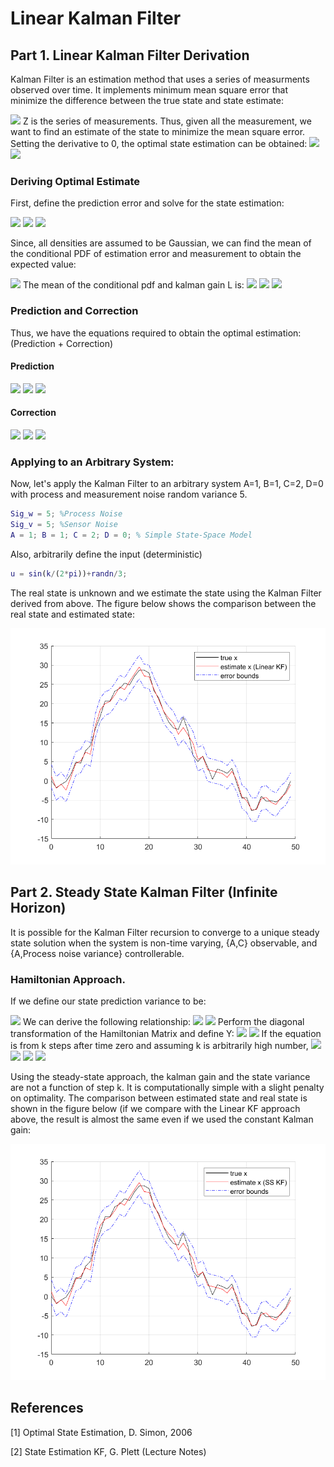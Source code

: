 # Linear Kalman Filter
## Part 1. Linear Kalman Filter Derivation
Kalman Filter is an estimation method that uses a series of measurments observed over time. It implements minimum mean square error that minimize the difference between the true state and state estimate:

<img src="https://latex.codecogs.com/svg.image?\large&space;{\color{Gray}\hat{x}^{MMSE}=\text{min}_{\hat{x}}(\mathbb{E}[||x-\hat{x}||^2\&space;|\&space;\mathbb{Z}])&space;}">
Z is the series of measurements. Thus, given all the measurement, we want to find an estimate of the state to minimize the mean square error.
Setting the derivative to 0, the optimal state estimation can be obtained: 

<img src="https://latex.codecogs.com/svg.image?\large&space;{\color{Gray}\frac{d}{d\hat{x}}\mathbb{E}[x^Tx-2x^T\hat{x}&plus;\hat{x}^T\hat{x}|\mathbb{Z}]=0}">
<img src="https://latex.codecogs.com/svg.image?\large&space;{\color{Gray}\therefore\hat{x}=\mathbb{E}[\&space;x\&space;|\&space;\mathbb{Z}\&space;]}">

### Deriving Optimal Estimate
First, define the prediction error and solve for the state estimation:

<img src="https://latex.codecogs.com/svg.image?\large&space;{\color{Gray}\tilde{x}_k^-=x_k-\hat{x_k}^-&space;\&space;\text{where}\&space;\hat{x}_k^-=\mathbb{E}[x_k\&space;|\&space;\mathbb{Z}_{k-1}]}">
<img src="https://latex.codecogs.com/svg.image?\large&space;{\color{Gray}\mathbb{E}[\tilde{x}_k^-&space;|&space;\mathbb{Z}_k]=\mathbb{E}[x_k|\mathbb{Z}_k]-\mathbb{E}[\hat{x}_k^-|\mathbb{Z}_k]}">
<img src="https://latex.codecogs.com/svg.image?\large&space;{\color{Gray}\hat{x}^&plus;=\hat{x}_k^-&plus;\mathbb{E}[\tilde{x}_k^-|z_k]}">

Since, all densities are assumed to be Gaussian, we can find the mean of the conditional PDF of estimation error and measurement to obtain the expected value:

<img src="https://latex.codecogs.com/svg.image?\large&space;{\color{Gray}f(\tilde{x}_k^-|z_k)=\frac{f(\tilde{x}_k^-,z_k)}{f(z_k)}}">
The mean of the conditional pdf and kalman gain L is: 

<img src="https://latex.codecogs.com/svg.image?\large&space;{\color{Gray}\mathbb{E}[\tilde{x}_k^-|z_k]=\mathbb{E}[\tilde{x}_k^-]&plus;\Sigma_{\tilde{x}\tilde{z},k}^{-1}\Sigma_{\tilde{z},k}^{-1}(z-\mathbb{E}[z])=\Sigma_{\tilde{x}\tilde{z},k}^{-1}\Sigma_{\tilde{z},k}^{-1}\tilde{z}_k}">
<img src="https://latex.codecogs.com/svg.image?\large&space;{\color{Gray}L_k&space;=&space;\Sigma_{\tilde{x}\tilde{z},k}^{-1}\Sigma_{\tilde{z},k}^{-1}}&space;">
<img src="https://latex.codecogs.com/svg.image?\large&space;{\color{Gray}\hat{x}_k^&plus;=\hat{x}_k^-&plus;L_k\tilde{z}_k}">

### Prediction and Correction
Thus, we have the equations required to obtain the optimal estimation: (Prediction + Correction)

#### Prediction 
<img src="https://latex.codecogs.com/svg.image?\large&space;{\color{Gray}\hat{x}_k^-=\mathbb{E}[f_{k-1}(x_{k-1},u_{k-1},w_{k-1})|\mathbb{Z}_{k-1}]}">
<img src="https://latex.codecogs.com/svg.image?\large&space;{\color{Gray}\Sigma_{\tilde{x},k}^-=\mathbb{E}[(\tilde{x}_k^-)(\tilde{x}_k^-)^T]}">
<img src="https://latex.codecogs.com/svg.image?\large&space;{\color{Gray}\hat{z}_k=\mathbb{E}[y_k(x_k,u_k,v_k)|\mathbb{Z}_{k-1}]}">

#### Correction
<img src="https://latex.codecogs.com/svg.image?\large&space;{\color{Gray}L_k=\Sigma_{\tilde{x}\tilde{z},k}^-\Sigma_{\tilde{z},k}^{-1}}">
<img src="https://latex.codecogs.com/svg.image?\large&space;{\color{Gray}\hat{x}_k^&plus;=\hat{x}_k^-&plus;L_k(z_k-\hat{z}_k)}">
<img src="https://latex.codecogs.com/svg.image?\large&space;{\color{Gray}\Sigma_{\tilde{x},k}^&plus;=\Sigma_{\tilde{x},k}^--L_k\Sigma_{\tilde{z},k}L_k^T}">

### Applying to an Arbitrary System:
Now, let's apply the Kalman Filter to an arbitrary system A=1, B=1, C=2, D=0 with process and measurement noise random variance 5. 
```Matlab
Sig_w = 5; %Process Noise
Sig_v = 5; %Sensor Noise
A = 1; B = 1; C = 2; D = 0; % Simple State-Space Model
```
Also, arbitrarily define the input (deterministic)
```Matlab
u = sin(k/(2*pi))+randn/3;
```
The real state is unknown and we estimate the state using the Kalman Filter derived from above. The figure below shows the comparison between the real state and estimated state:
<p align="center">
  <img 
    width="600"
    src="images/1.linear_kf.png"
  >
</p>

## Part 2. Steady State Kalman Filter (Infinite Horizon)
It is possible for the Kalman Filter recursion to converge to a unique steady state solution when the system is non-time varying, {A,C} observable, and {A,Process noise variance} controllerable. 

### Hamiltonian Approach. 
If we define our state prediction variance to be:

<img src="https://latex.codecogs.com/svg.image?\large&space;{\color{Gray}\Sigma_{\tilde{x},k}^-=S_kZ_k^{-1}}">
We can derive the following relationship:
<img src="https://latex.codecogs.com/svg.image?\large&space;{\color{Gray}\begin{bmatrix}Z_{k&plus;1}\\S_{k&plus;1}\end{bmatrix}=\mathcal{H}\begin{bmatrix}Z_k\\S_k\end{bmatrix}}">
<img src="https://latex.codecogs.com/svg.image?\large&space;{\color{Gray}\mathcal{H}=\begin{bmatrix}A^{-T}&A^{-T}C^T\Sigma_{\tilde{v}}^{-1}C\\\Sigma_{\tilde{w}}A^{-T}&A&plus;\Sigma_{\tilde{w}}A^{-T}C^T\Sigma_{\tilde{v}}^{-1}C\end{bmatrix}}">
Perform the diagonal transformation of the Hamiltonian Matrix and define Y:
<img src="https://latex.codecogs.com/svg.image?\large&space;{\color{Gray}\mathcal{H}=\Psi\begin{bmatrix}\Lambda^{-1}&0\\0&\Lambda\end{bmatrix}\Psi^{-1}}">
<img src="https://latex.codecogs.com/svg.image?\large&space;{\color{Gray}\begin{bmatrix}Y_{1,k}\\Y_{2,k}\end{bmatrix}=\Psi^{-1}\begin{bmatrix}Z_k\\S_k\end{bmatrix}}">
If the equation is from k steps after time zero and assuming k is arbitrarily high number,

<img src="https://latex.codecogs.com/svg.image?\large&space;{\color{Gray}\begin{bmatrix}Z_k\\S_k\end{bmatrix}=\begin{bmatrix}\Psi_{11}&\Psi_{12}\\\Psi_{21}&\Psi_{22}\end{bmatrix}\begin{bmatrix}\Lambda^{-k}Y_{1,0}\\\Lambda^kY_{2,0}\end{bmatrix}=\begin{bmatrix}\Psi_{11}&\Psi_{12}\\\Psi_{21}&\Psi_{22}\end{bmatrix}\begin{bmatrix}0\\\Lambda^kY_{2,0}\end{bmatrix}}">
<img src="https://latex.codecogs.com/svg.image?\large&space;{\color{Gray}\therefore\Sigma_{\tilde{x}}^-=S_kZ_k^{-1}=\Psi_{22}\Psi_{12}^{-1}}">
<img src="https://latex.codecogs.com/svg.image?\large&space;{\color{Gray}L=\Sigma_{\tilde{x}}^-C^T(C\Sigma_{\tilde{x}}^-C^T&plus;\Sigma_{\tilde{v}})^{-1}}">
<img src="https://latex.codecogs.com/svg.image?\large&space;{\color{Gray}\Sigma_{\tilde{x}}^&plus;=\Sigma_{\tilde{x}}^--LC\Sigma_{\tilde{x}}^-}">

Using the steady-state approach, the kalman gain and the state variance are not a function of step k. It is computationally simple with a slight penalty on optimality. The comparison between estimated state and real state is shown in the figure below (if we compare with the Linear KF approach above, the result is almost the same even if we used the constant Kalman gain:

<p align="center">
  <img 
    width="600"
    src="images/2.linear_kf_ss.png"
  >
</p>

## References
[1] Optimal State Estimation, D. Simon, 2006 

[2] State Estimation KF, G. Plett (Lecture Notes)
